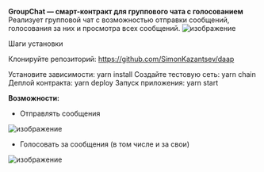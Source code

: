 **GroupChat — смарт-контракт для группового чата с голосованием**
Реализует групповой чат с возможностью отправки сообщений, голосования за них и просмотра всех сообщений.
![изображение](https://github.com/user-attachments/assets/852c50ae-d38a-416f-8d34-c0bcbd3bc6be)

Шаги установки

Клонируйте репозиторий: https://github.com/SimonKazantsev/daap

Установите зависимости: yarn install
Создайте тестовую сеть: yarn chain
Деплой контракта: yarn deploy
Запуск приложения: yarn start

**Возможности:**
- Отправлять сообщения

![изображение](https://github.com/user-attachments/assets/a1db8fe6-06b0-4755-b5c1-8cec23f70458)


- Голосовать за сообщения (в том числе и за свои)

![изображение](https://github.com/user-attachments/assets/0f36d2d8-b901-482d-ab72-c34845d90031)



